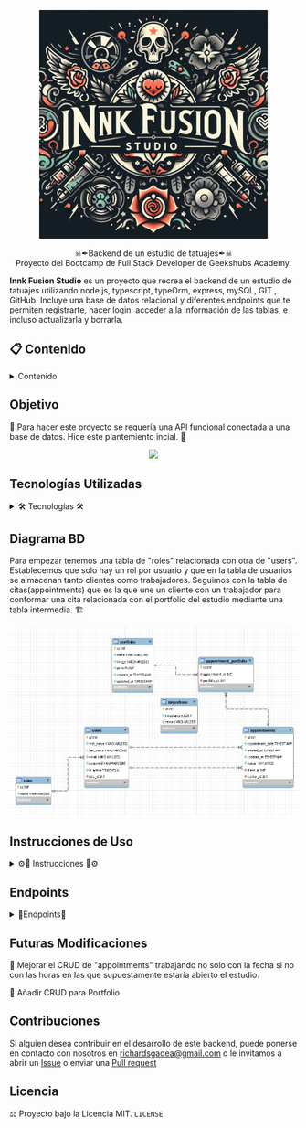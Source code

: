 <p>
   <div align="center">
      <img src="./img/logoStudio.jpg" style="max-width: 100%" height="400em">
   </div>    
</p>
<p align="center">☠✒Backend de un estudio de tatuajes✒☠
<br>
Proyecto del Bootcamp de Full Stack Developer de Geekshubs Academy.</p>


**Innk Fusion Studio** es un proyecto que recrea el backend de un estudio de tatuajes utilizando node.js, typescript, typeOrm, express, mySQL, GIT , GitHub. Incluye una base de datos relacional y diferentes endpoints que te permiten registrarte, hacer login, acceder a la información de las tablas, e incluso actualizarla y borrarla.

## 📋 Contenido 

<details>

  <summary>Contenido</summary>
<ol>
    <li><a href="#objetivo">Objetivo</a></li>
    <li><a href="#tecnologías-utilizadas">Tecnologías Utilizadas</a></li>
    <li><a href="#diagrama-bd">Diagrama BD</a></li>
    <li><a href="#instrucciones-de-uso">Instrucciones de Uso</a></li>
    <li><a href="#endpoints">Endpoints</a></li>
    <li><a href="#futuras-modificaciones">Futuras Modificaciones</a></li>
    <li><a href="#contribuciones">Contribuciones</a></li>
    <li><a href="#licencia">Licencia</a></li>
</ol>

</details>

## Objetivo

🎯 Para hacer este proyecto se requería una API funcional conectada a una base de datos. Hice este plantemiento incial. 🎯 

<p>
   <div align="center">
      <img src="./img/primerDesarrolloDiagramaEntidadRelación1.jpg" style="max-width: 100%">
   </div>    
</p>

## Tecnologías Utilizadas

<details>
<summary>🛠 Tecnologías 🛠</summary>

<div align="center">

   <a href="https://www.expressjs.com/">
      <img src= "https://img.shields.io/badge/express.js-%23404d59.svg?style=for-the-badge&logo=express&logoColor=%2361DAFB"/>
   </a>
   <a href="https://nodejs.org/en">
      <img src= "https://img.shields.io/badge/node.js-026E00?style=for-the-badge&logo=node.js&logoColor=white"/>
   </a>
   <a href="https://developer.mozilla.org/es/docs/Web/JavaScript">
      <img src= "https://img.shields.io/badge/javascipt-EFD81D?style=for-the-badge&logo=javascript&logoColor=black"/>
   </a>
   <a href="https://www.typescriptlang.org/">
      <img src="https://img.shields.io/badge/typescript-blue?style=for-the-badge&logo=typescript&logoColor=white">
   </a>

</div>

</details>

## Diagrama BD

Para empezar tenemos una tabla de "roles" relacionada con otra de "users". Establecemos que solo hay un rol por usuario y que en la tabla de usuarios se almacenan tanto clientes como trabajadores. Seguimos con la tabla de citas(appointments) que es la que une un cliente con un trabajador para conformar una cita relacionada con el portfolio del estudio mediante una tabla intermedia. 🏗

<p>
   <div align="center">
      <img src="./img/Diagrama BD.jpg" style="max-width: 100%">
   </div>    
</p>

## Instrucciones de Uso

<details>
<summary>⚙🔧 Instrucciones 🔧⚙</summary>

1. Clona este repositorio con el siguiente comando: `git clone [URL del repositorio]`.
2. A continuación instala todas las dependencias: `npm install `
3. Conectamos nuestro repositorio con la base de datos mediante las variables de entorno que se encuentran en el archivo .env

    ``` js
    // Environment variables
	NODE_ENV= 

   // Server configuration
	PORT=

   // Database configuration
    	DB_HOST=
    	DB_PORT=
    	DB_USER=
    	DB_PASSWORD=
    	DB_DATABASE=  

   // Secret Token
    	JWT_SECRET= ""
    ```  

4. Ejecutamos las migraciones `npx typeorm-ts-node-commonjs migration:run -d ./src/database/data-source.ts`
5. Para rellenar la tabla de datos inventados en el momento de desarrollo se puede hacer de dos maneras, una manualmente y dos con los factories, seeders y la librería faker. `npx ts-node ./src/database/seeders/dbSeeder.ts`
6. En desarrollo, lo hacemos funcionar y actualizarse en tiempo real mediante con este comando `npm run dev`
7. Para compilar usamos `npm run build`
8. En producción, con el comando `npm run start`
9. Usamos los endpoints almacenados en la carpeta routes para testear las distintas funcionalidades que se han diseñado.

</details>

## Endpoints

<details>
<summary>🧶Endpoints🧶</summary>

- ✅AUTHENTICATION

   - 🚛REGISTER USER

         POST http://localhost:4000/api/auth/register
      body:
      ``` js
            {
               "firstName":"newUser",
	            "email":"user@new.com",
	            "password":"12345678"
            }
      ```

   - 🚛LOGIN USER

         POST http://localhost:4000/api/auth/login
      body:
      ``` js
            {
               "email":"user@new.com",
	            "password":"12345678"
            }
      ```
- 👨‍👨‍👧‍👧USERS

   - 🚛PROFILE USER (Introducir token para la identificación(Auth))

      GET http://localhost:4000/api/users/profile
   
   - 🚛UPDATE PROFILE (Introducir token para la identificación(Auth))

         PUT http://localhost:4000/api/users/profile
      body:
        ``` js
        {
            "firstName": "NewUser", 
            "password": "Aa1234@",
        }
        ```
   - 🚛GET WORKERS (Introducir token para la identificación(Auth))

      GET http://localhost:4000/api/users/workers

- 📘APPOINTMENTS

   - 🚛CREATE APPOINTMENT (Introducir token para la identificación(Auth))
      
         POST http://localhost:4000/api/appointments
      body:
      ``` js
        {
            "appointment_date":"2024-03-19",
	         "email":"tattooWorker7@worker.com",
	         "name":"tattoName"
        }
      ```

   - 🚛UPDATE APPOINTMENT DATE (Introducir token para la identificación(Auth))

         PUT http://localhost:4000/api/appointments/:id
      body:
      ``` js
        {
            "AppointmentDate":"2024-04-12"
        }
      ``` 

   - 🚛DELETE APPOINTMENT (Introducir token para la identificación(Auth))

         DELETE http://localhost:4000/api/appointments/:id
      
   - 🚛GET CLIENT APPOINTMENTS (Introducir token para la identificación(Auth))

         GET http://localhost:4000/api/appointments/client/

   - 🚛GET WORKER APPOINTMENTS (Introducir token para la identificación(Auth))

         GET http://localhost:4000/api/appointments/worker/
      
</details>

## Futuras Modificaciones

🚀 Mejorar el CRUD de "appointments" trabajando no solo con la fecha si no con las horas en las que supuestamente estaría abierto el estudio.

🚀 Añadir CRUD para Portfolio

## Contribuciones
Si alguien desea contribuir en el desarrollo de este backend, puede ponerse en contacto con nosotros en richardsgadea@gmail.com o le invitamos a abrir un [Issue](https://github.com/RichardSGadea/InnkFusionStudio/issues) o enviar una [Pull request](https://github.com/RichardSGadea/InnkFusionStudio/pulls)

## Licencia

⚖️ Proyecto bajo la Licencia MIT.  `LICENSE` 
